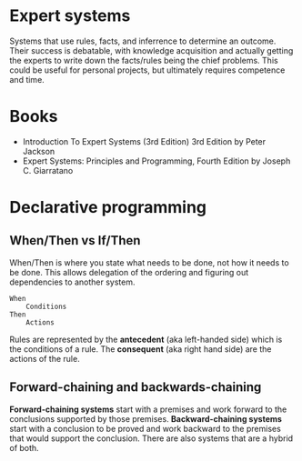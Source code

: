# Expert systems

Systems that use rules, facts, and inferrence to determine an outcome. Their success is debatable, with knowledge acquisition and actually getting the experts to write down the facts/rules being the chief problems. This could be useful for personal projects, but ultimately requires competence and time.


# Books

- Introduction To Expert Systems (3rd Edition) 3rd Edition by Peter Jackson
- Expert Systems: Principles and Programming, Fourth Edition by Joseph C. Giarratano


# Declarative programming


## When/Then vs If/Then

When/Then is where you state what needs to be done, not how it needs to be done. This allows delegation of the ordering and figuring out dependencies to another system.

```
When
    Conditions
Then
    Actions
```

Rules are represented by the **antecedent** (aka left-handed side) which is the conditions of a rule. The **consequent** (aka right hand side) are the actions of the rule.


## Forward-chaining and backwards-chaining

**Forward-chaining systems** start with a premises and work forward to the conclusions supported by those premises. **Backward-chaining systems** start with a conclusion to be proved and work backward to the premises that would support the conclusion. There are also systems that are a hybrid of both.
